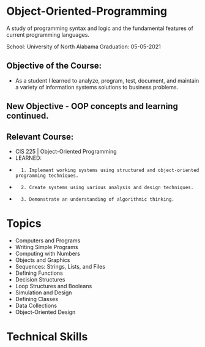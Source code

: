 # Object-Oriented-Programming
A study of programming syntax and logic and the fundamental features of current programming languages. 

School: University of North Alabama 
Graduation: 05-05-2021

## Objective of the Course: 
 - As a student I learned to analyze, program, test, document, and maintain a variety of information systems solutions to business problems.

## New Objective - OOP concepts and learning continued. 

## Relevant Course:
- CIS 225 | Object-Oriented Programming
-   LEARNED:
-       1. Implement working systems using structured and object-oriented programming techniques.
-       2. Create systems using various analysis and design techniques.
-       3. Demonstrate an understanding of algorithmic thinking.


# Topics
- Computers and Programs
- Writing Simple Programs
- Computing with Numbers
- Objects and Graphics
- Sequences: Strings, Lists, and Files
- Defining Functions
- Decision Structures
- Loop Structures and Booleans
- Simulation and Design
- Defining Classes
- Data Collections
- Object-Oriented Design


# Technical Skills
